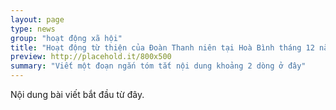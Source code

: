```yaml
---
layout: page
type: news
group: "hoạt động xã hội"
title: "Hoạt động từ thiện của Đoàn Thanh niên tại Hoà Bình tháng 12 năm 2014"
preview: http://placehold.it/800x500
summary: "Viết một đoạn ngắn tóm tắt nội dung khoảng 2 dòng ở đây"
---
```


Nội dung bài viết bắt đầu từ đây.
